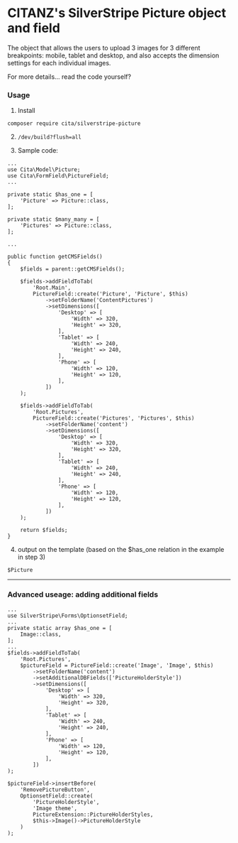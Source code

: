 # CITANZ's SilverStripe Picture object and field
The object that allows the users to upload 3 images for 3 different breakpoints: mobile, tablet and desktop, and also accepts the dimension settings for each individual images.

For more details... read the code yourself?

### Usage
1. Install
  ```
  composer require cita/silverstripe-picture
  ```

2. `/dev/build?flush=all`

3. Sample code:
```
...
use Cita\Model\Picture;
use Cita\FormField\PictureField;
...

private static $has_one = [
    'Picture' => Picture::class,
];

private static $many_many = [
    'Pictures' => Picture::class,
];

...

public function getCMSFields()
{
    $fields = parent::getCMSFields();

    $fields->addFieldToTab(
        'Root.Main',
        PictureField::create('Picture', 'Picture', $this)
            ->setFolderName('ContentPictures')
            ->setDimensions([
                'Desktop' => [
                    'Width' => 320,
                    'Height' => 320,
                ],
                'Tablet' => [
                    'Width' => 240,
                    'Height' => 240,
                ],
                'Phone' => [
                    'Width' => 120,
                    'Height' => 120,
                ],
            ])
    );

    $fields->addFieldToTab(
        'Root.Pictures',
        PictureField::create('Pictures', 'Pictures', $this)
            ->setFolderName('content')
            ->setDimensions([
                'Desktop' => [
                    'Width' => 320,
                    'Height' => 320,
                ],
                'Tablet' => [
                    'Width' => 240,
                    'Height' => 240,
                ],
                'Phone' => [
                    'Width' => 120,
                    'Height' => 120,
                ],
            ])
    );

    return $fields;
}
```
4. output on the template
(based on the $has_one relation in the example in step 3)

`$Picture`

----
### Advanced useage: adding additional fields
```
...
use SilverStripe\Forms\OptionsetField;
...
private static array $has_one = [
    Image::class,
];
...
$fields->addFieldToTab(
    'Root.Pictures',
    $pictureField = PictureField::create('Image', 'Image', $this)
        ->setFolderName('content')
        ->setAdditionalDBFields(['PictureHolderStyle'])
        ->setDimensions([
            'Desktop' => [
                'Width' => 320,
                'Height' => 320,
            ],
            'Tablet' => [
                'Width' => 240,
                'Height' => 240,
            ],
            'Phone' => [
                'Width' => 120,
                'Height' => 120,
            ],
        ])
);

$pictureField->insertBefore(
    'RemovePictureButton',
    OptionsetField::create(
        'PictureHolderStyle',
        'Image theme',
        PictureExtension::PictureHolderStyles,
        $this->Image()->PictureHolderStyle
    )
);

```
